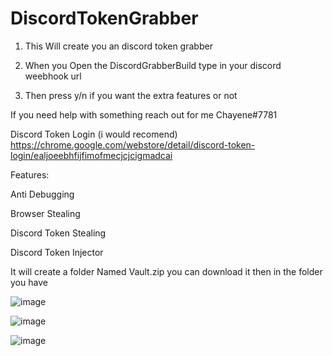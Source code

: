 # DiscordTokenGrabber

1. This Will create you an discord token grabber 

2. When you Open the DiscordGrabberBuild type in your discord weebhook url

3. Then press y/n if you want the extra features or not 

If you need help with something reach out for me Chayene#7781

Discord Token Login (i would recomend)
https://chrome.google.com/webstore/detail/discord-token-login/ealjoeebhfijfimofmecjcjcigmadcai

Features:

Anti Debugging

Browser Stealing

Discord Token Stealing

Discord Token Injector

It will create a folder Named Vault.zip you can download it then 
in the folder you have

![image](https://user-images.githubusercontent.com/83514902/230091600-b47918f6-7d95-4caf-b6e4-bf5bcf48edba.png)

![image](https://user-images.githubusercontent.com/83514902/230090924-ca1ce111-5799-43fa-ab4a-4ed5b4d4215e.png)

![image](https://user-images.githubusercontent.com/83514902/230093029-bec28d62-6376-4b18-9cd5-de9b64cef2b8.png)


